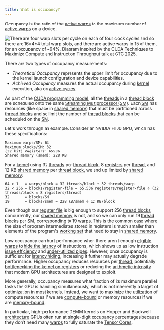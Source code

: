 ```yaml
---
title: What is occupancy?
---
```


Occupancy is the ratio of the [active warps](/gpu-glossary/perf/warp-execution-state) to the maximum number of [active warps](/gpu-glossary/perf/warp-execution-state) on a device.

![There are four warp slots per cycle on each of four clock cycles and so there are 16=4*4 total warp slots, and there are active warps in 15 of them, for an occupancy of ~94%. Diagram inspired by the [CUDA Techniques to Maximize Compute and Instruction Throughput](https://www.nvidia.com/en-us/on-demand/session/gtc25-s72685/) talk at GTC 2025.](themed-image://cycles.svg)

There are two types of occupancy measurements:

- *Theoretical Occupancy* represents the upper limit for occupancy due to the
kernel launch configuration and device capabilities.
- *Achieved Occupancy* measures the actual occupancy during [kernel](/gpu-glossary/device-software/kernel) execution, aka on [active cycles](/gpu-glossary/perf/active-cycles).

As part of the [CUDA programming model](/gpu-glossary/device-software/cuda-programming-model), all the [threads](/gpu-glossary/device-software/thread) in a [thread block](/gpu-glossary/device-software/thread-block) are scheduled onto the same [Streaming Multiprocessor (SM)](/gpu-glossary/device-hardware/streaming-multiprocessor). Each [SM](/gpu-glossary/device-hardware/streaming-multiprocessor) has resources (like space in [shared memory](/gpu-glossary/device-software/shared-memory)) that must be partitioned across [thread blocks](/gpu-glossary/device-software/thread-block) and so limit the number of [thread blocks](/gpu-glossary/device-software/thread-block) that can be scheduled on the [SM](/gpu-glossary/device-hardware/streaming-multiprocessor).

Let's work through an example. Consider an NVIDIA H100 GPU, which has these specifications:

```
Maximum warps/SM: 64
Maximum blocks/SM: 32
(32 bit) Registers: 65536
Shared memory (smem): 228 KB
```

For a [kernel](/gpu-glossary/device-software/kernel) using 32 [threads](/gpu-glossary/device-software/thread) per [thread block](/gpu-glossary/device-software/thread-block), 8 [registers](/gpu-glossary/device-software/registers) per [thread](/gpu-glossary/device-software/thread), and 12 KB [shared memory](/gpu-glossary/device-software/shared-memory) per [thread block](/gpu-glossary/device-software/thread-block), we end up limited by [shared memory](/gpu-glossary/device-software/shared-memory):

```
64 > 1   = warps/block = 32 threads/block ÷ 32 threads/warp
32 < 256 = blocks/register-file = 65,536 registers/register-file ÷ (32 threads/block × 8 registers/thread)
32       = blocks/SM
19       = blocks/smem = 228 KB/smem ÷ 12 KB/block
```

Even though our [register file](/gpu-glossary/device-hardware/register-file) is big enough to support 256 [thread blocks](/gpu-glossary/device-software/thread-block) concurrently, our [shared memory](/gpu-glossary/device-software/shared-memory) is not, and so we can only run 19 [thread blocks](/gpu-glossary/device-software/thread-block) per [SM](/gpu-glossary/device-hardware/streaming-multiprocessor), corresponding to 19 [warps](/gpu-glossary/device-software/warp). This is the common case where the size of program intermediates stored in [registers](/gpu-glossary/device-software/registers) is much smaller than elements of the program's [working set](https://en.wikipedia.org/wiki/Working_set) that need to stay in [shared memory](/gpu-glossary/device-software/shared-memory).

Low occupancy can hurt performance when there aren't enough [eligible warps](/gpu-glossary/perf/warp-execution-state) to [hide the latency](/gpu-glossary/perf/latency-hiding) of instructions, which shows up as low instruction [issue efficiency](/gpu-glossary/perf/issue-efficiency) and [under-utilized pipes](/gpu-glossary/perf/pipe-utilization). However, once occupancy is sufficient for [latency hiding](/gpu-glossary/perf/latency-hiding), increasing it further may actually degrade performance. Higher occupancy reduces resources per [thread](/gpu-glossary/device-software/thread), potentially [bottlenecking the kernel on registers](/gpu-glossary/perf/register-pressure) or reducing the [arithmetic intensity](/gpu-glossary/perf/arithmetic-intensity) that modern GPU architectures are designed to exploit.

More generally, occupancy measures what fraction of its maximum parallel tasks the GPU is handling simultaneously, which is not inherently a target of optimization in most kernels. Instead, we want to maximize the [utilization](/gpu-glossary/perf/pipe-utilization) of compute resources if we are [compute-bound](/gpu-glossary/perf/compute-bound) or memory resources if we are [memory-bound](/gpu-glossary/perf/memory-bound).

In particular, high-performance GEMM kernels on Hopper and Blackwell [architecture](/gpu-glossary/device-hardware/streaming-multiprocessor-architecture) GPUs often run at single-digit occupancy percentages because they don't need many [warps](/gpu-glossary/device-software/warp) to fully saturate the [Tensor Cores](/gpu-glossary/device-hardware/tensor-core).
